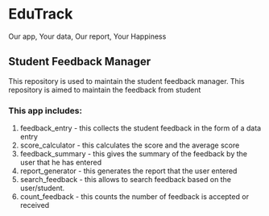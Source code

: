 # EduTrack
Our app, Your data, Our report, Your Happiness
## Student Feedback Manager 
This repository is used to maintain the student feedback manager. This repository is aimed to maintain the feedback from student 
### This app includes:
1. feedback_entry - this collects the student feedback in the form of a data entry
2. score_calculator - this calculates the score and the average score
3. feedback_summary - this gives the summary of the feedback by the user that he has entered
4. report_generator - this generates the report that the user entered
5. search_feedback - this allows to search feedback based on the user/student.
6. count_feedback - this counts the number of feedback is accepted or received
